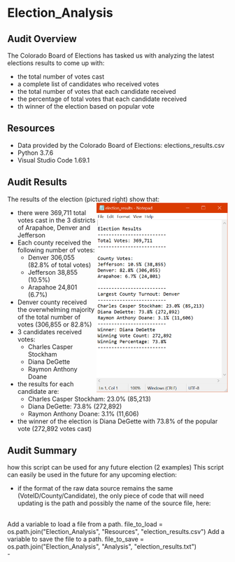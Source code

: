 # Election_Analysis

## Audit Overview
The Colorado Board of Elections has tasked us with analyzing the latest elections results to come up with:
- the total number of votes cast
- a complete list of candidates who received votes
- the total number of votes that each candidate received
- the percentage of total votes that each candidate received
- th winner of the election based on popular vote

## Resources
- Data provided by the Colorado Board of Elections: elections_results.csv
- Python 3.7.6
- Visual Studio Code 1.69.1

## Audit Results

The results of the election (pictured right) show that:
<img align="right" src="https://github.com/jdutronc/Election_Analysis/blob/main/Resources/election_results.png" width=300>
- there were 369,711 total votes cast in the 3 districts of Arapahoe, Denver and Jefferson
- Each county received the following number of votes:
  - Denver 306,055 (82.8% of total votes)
  - Jefferson 38,855 (10.5%)
  - Arapahoe 24,801 (6.7%)
- Denver county received the overwhelming majority of the total number of votes (306,855 or 82.8%)
- 3 candidates received votes:
  - Charles Casper Stockham
  - Diana DeGette
  - Raymon Anthony Doane
- the results for each candidate are:
  - Charles Casper Stockham: 23.0% (85,213)
  - Diana DeGette: 73.8% (272,892)
  - Raymon Anthony Doane: 3.1% (11,606)
- the winner of the election is Diana DeGette with 73.8% of the popular vote (272,892 votes cast)

## Audit Summary
how this script can be used for any future election (2 examples)
This script can easily be used in the future for any upcoming election:
- if the format of the raw data source remains the same (VoteID/County/Candidate), the only piece of code that will need updating is the path and possibly the name of the source file, here:
<br>
  Add a variable to load a file from a path.
  file_to_load = os.path.join("Election_Analysis", "Resources", "election_results.csv")
  Add a variable to save the file to a path.
  file_to_save = os.path.join("Election_Analysis", "Analysis", "election_results.txt")
<br>
- 
